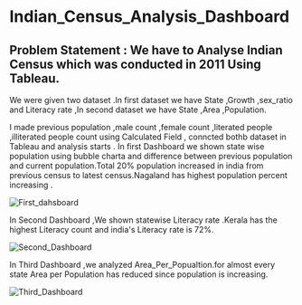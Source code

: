 # Indian_Census_Analysis_Dashboard

## Problem Statement : We have to Analyse Indian Census which was conducted in 2011 Using Tableau.

We were given two dataset .In first dataset we have State ,Growth ,sex_ratio and Literacy rate ,In second dataset we have State ,Area ,Population.

I made previous population ,male count ,female count ,literated people ,illiterated people count using Calculated Field , conncted bothb dataset in Tableau and analysis starts .
In first Dashboard we shown state wise population using bubble charta and difference between previous population and current population.Total 20% population increased in india from previous census to latest census.Nagaland  has highest population percent increasing .

![First_dahsboard](https://user-images.githubusercontent.com/84310007/204076063-cebd095a-5c8a-422f-9675-6b04a157713d.png)

In Second Dashboard ,We shown statewise Literacy rate .Kerala has the highest Literacy count and india's Literacy rate is 72%.

![Second_Dashboard](https://user-images.githubusercontent.com/84310007/204076108-cf738af8-c9aa-4c3d-a7ad-ce93a94ab67e.png)

In Third Dashboard ,we analyzed Area_Per_Popualtion.for almost every state Area per Population has reduced since population is increasing.

![Third_Dashboard](https://user-images.githubusercontent.com/84310007/204076138-8e790df9-1b3c-4196-ac01-ac2335d326a3.png)


